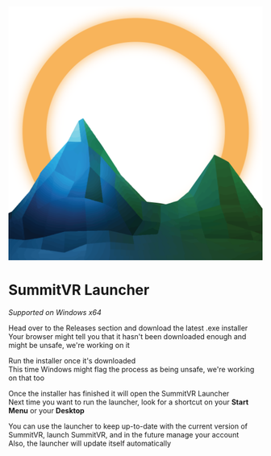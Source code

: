 ![Summit VR](summitvr.png)  
  
# SummitVR Launcher
_Supported on Windows x64_

Head over to the Releases section and download the latest .exe installer  
Your browser might tell you that it hasn't been downloaded enough and might be unsafe, we're working on it  
  
Run the installer once it's downloaded  
This time Windows might flag the process as being unsafe, we're working on that too  
  
Once the installer has finished it will open the SummitVR Launcher  
Next time you want to run the launcher, look for a shortcut on your **Start Menu** or your **Desktop**  
  
You can use the launcher to keep up-to-date with the current version of SummitVR, launch SummitVR, and in the future manage your account  
Also, the launcher will update itself automatically
